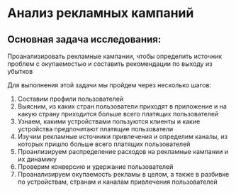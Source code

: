 # Анализ рекламных кампаний

## Основная задача исследования: 
Проанализировать рекламные кампании, чтобы определить источник проблем с окупаемостью и составить рекомендации по выходу из убытков 

Для выполнения этой задачи мы пройдем через несколько шагов:
1. Составим профили пользователей 
2. Выясним, из каких стран пользователи приходят в приложение и на какую страну приходится больше всего платящих пользователей 
3. Узнаем, какими устройствами пользуются клиенты и какие устройства предпочитают платящие пользователи 
4. Изучим рекламные источники привлечения и определим каналы, из которых пришло больше всего платящих пользователей 
5. Проанлизируем распределение расходов на рекламные кампании и их динамику 
6. Проверим конверсию и удержание пользователей 
7. Проанализируем окупаемость рекламы в целом, а также в разбивке по устройствам, странам и каналам привлечения пользователей
